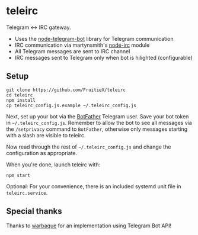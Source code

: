 teleirc
=======

Telegram <-> IRC gateway.

* Uses the [node-telegram-bot](https://github.com/orzFly/node-telegram-bot) library for Telegram communication
* IRC communication via martynsmith's [node-irc](https://github.com/martynsmith/node-irc) module
* All Telegram messages are sent to IRC channel
* IRC messages sent to Telegram only when bot is hilighted (configurable)

Setup
-----

    git clone https://github.com/FruitieX/teleirc
    cd teleirc
    npm install
    cp teleirc_config.js.example ~/.teleirc_config.js

Next, set up your bot via the [BotFather](https://telegram.me/botfather) Telegram user.
Save your bot token in `~/.teleirc_config.js`. Remember to allow the bot to see all messages via the
`/setprivacy` command to `BotFather`, otherwise only messages starting with a
slash are visible to teleirc.

Now read through the rest of `~/.teleirc_config.js` and change the configuration as appropriate.

When you're done, launch teleirc with:

    npm start
    
Optional: For your convenience, there is an included systemd unit file in `teleirc.service`.

Special thanks
--------------

Thanks to [warbaque](https://github.com/warbaque) for an implementation using Telegram Bot API!

